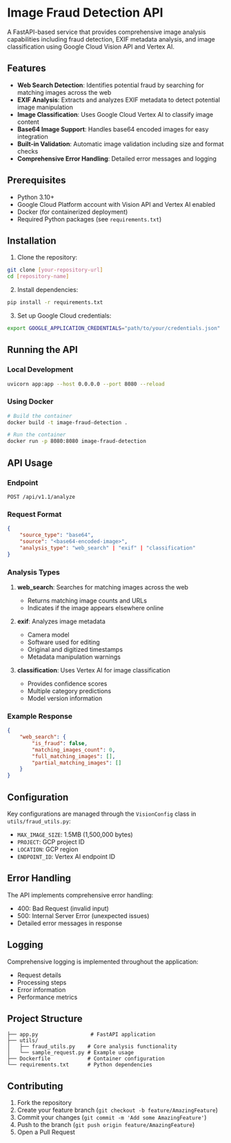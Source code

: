 # Image Fraud Detection API

A FastAPI-based service that provides comprehensive image analysis capabilities including fraud detection, EXIF metadata analysis, and image classification using Google Cloud Vision API and Vertex AI.

## Features

- **Web Search Detection**: Identifies potential fraud by searching for matching images across the web
- **EXIF Analysis**: Extracts and analyzes EXIF metadata to detect potential image manipulation
- **Image Classification**: Uses Google Cloud Vertex AI to classify image content
- **Base64 Image Support**: Handles base64 encoded images for easy integration
- **Built-in Validation**: Automatic image validation including size and format checks
- **Comprehensive Error Handling**: Detailed error messages and logging

## Prerequisites

- Python 3.10+
- Google Cloud Platform account with Vision API and Vertex AI enabled
- Docker (for containerized deployment)
- Required Python packages (see `requirements.txt`)

## Installation

1. Clone the repository:
```bash
git clone [your-repository-url]
cd [repository-name]
```

2. Install dependencies:
```bash
pip install -r requirements.txt
```

3. Set up Google Cloud credentials:
```bash
export GOOGLE_APPLICATION_CREDENTIALS="path/to/your/credentials.json"
```

## Running the API

### Local Development
```bash
uvicorn app:app --host 0.0.0.0 --port 8080 --reload
```

### Using Docker
```bash
# Build the container
docker build -t image-fraud-detection .

# Run the container
docker run -p 8080:8080 image-fraud-detection
```

## API Usage

### Endpoint

`POST /api/v1.1/analyze`

### Request Format

```json
{
    "source_type": "base64",
    "source": "<base64-encoded-image>",
    "analysis_type": "web_search" | "exif" | "classification"
}
```

### Analysis Types

1. **web_search**: Searches for matching images across the web
   - Returns matching image counts and URLs
   - Indicates if the image appears elsewhere online

2. **exif**: Analyzes image metadata
   - Camera model
   - Software used for editing
   - Original and digitized timestamps
   - Metadata manipulation warnings

3. **classification**: Uses Vertex AI for image classification
   - Provides confidence scores
   - Multiple category predictions
   - Model version information

### Example Response

```json
{
    "web_search": {
        "is_fraud": false,
        "matching_images_count": 0,
        "full_matching_images": [],
        "partial_matching_images": []
    }
}
```

## Configuration

Key configurations are managed through the `VisionConfig` class in `utils/fraud_utils.py`:

- `MAX_IMAGE_SIZE`: 1.5MB (1,500,000 bytes)
- `PROJECT`: GCP project ID
- `LOCATION`: GCP region
- `ENDPOINT_ID`: Vertex AI endpoint ID

## Error Handling

The API implements comprehensive error handling:

- 400: Bad Request (invalid input)
- 500: Internal Server Error (unexpected issues)
- Detailed error messages in response

## Logging

Comprehensive logging is implemented throughout the application:
- Request details
- Processing steps
- Error information
- Performance metrics

## Project Structure

```
├── app.py                 # FastAPI application
├── utils/
│   ├── fraud_utils.py    # Core analysis functionality
│   └── sample_request.py # Example usage
├── Dockerfile            # Container configuration
└── requirements.txt      # Python dependencies
```

## Contributing

1. Fork the repository
2. Create your feature branch (`git checkout -b feature/AmazingFeature`)
3. Commit your changes (`git commit -m 'Add some AmazingFeature'`)
4. Push to the branch (`git push origin feature/AmazingFeature`)
5. Open a Pull Request
